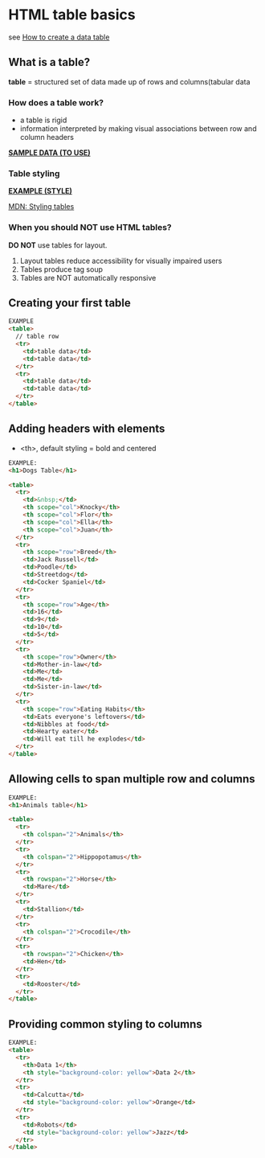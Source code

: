 # HTML table basics

see [How to create a data table](https://developer.mozilla.org/en-US/docs/Learn/HTML/Tables/Basics)

## What is a table?

**table** = structured set of data made up of rows and columns(tabular data

### How does a table work?

- a table is rigid
- information interpreted by making visual associations between row and column headers

**[SAMPLE DATA (TO USE)](https://nssdc.gsfc.nasa.gov/planetary/factsheet/)**

### Table styling

**[EXAMPLE (STYLE)](https://mdn.github.io/learning-area/html/tables/assessment-finished/planets-data.html)**

[MDN: Styling tables](https://developer.mozilla.org/en-US/docs/Learn/CSS/Styling_boxes/Styling_tables)

### When you should NOT use HTML tables?

**DO NOT** use tables for layout.

1. Layout tables reduce accessibility for visually impaired users
2. Tables produce tag soup
3. Tables are NOT automatically responsive

## Creating your first table

```html
EXAMPLE
<table>
  // table row
  <tr>
    <td>table data</td>
    <td>table data</td>
  </tr>
  <tr>
    <td>table data</td>
    <td>table data</td>
  </tr>
</table>
```

## Adding headers with <th> elements

- &lt;th&gt;, default styling = bold and centered

```html
EXAMPLE:
<h1>Dogs Table</h1>

<table>
  <tr>
    <td>&nbsp;</td>
    <th scope="col">Knocky</th>
    <th scope="col">Flor</th>
    <th scope="col">Ella</th>
    <th scope="col">Juan</th>
  </tr>
  <tr>
    <th scope="row">Breed</th>
    <td>Jack Russell</td>
    <td>Poodle</td>
    <td>Streetdog</td>
    <td>Cocker Spaniel</td>
  </tr>
  <tr>
    <th scope="row">Age</th>
    <td>16</td>
    <td>9</td>
    <td>10</td>
    <td>5</td>
  </tr>
  <tr>
    <th scope="row">Owner</th>
    <td>Mother-in-law</td>
    <td>Me</td>
    <td>Me</td>
    <td>Sister-in-law</td>
  </tr>
  <tr>
    <th scope="row">Eating Habits</th>
    <td>Eats everyone's leftovers</td>
    <td>Nibbles at food</td>
    <td>Hearty eater</td>
    <td>Will eat till he explodes</td>
  </tr>
</table>
```

## Allowing cells to span multiple row and columns

```html
EXAMPLE:
<h1>Animals table</h1>

<table>
  <tr>
    <th colspan="2">Animals</th>
  </tr>
  <tr>
    <th colspan="2">Hippopotamus</th>
  </tr>
  <tr>
    <th rowspan="2">Horse</th>
    <td>Mare</td>
  </tr>
  <tr>
    <td>Stallion</td>
  </tr>
  <tr>
    <th colspan="2">Crocodile</th>
  </tr>
  <tr>
    <th rowspan="2">Chicken</th>
    <td>Hen</td>
  </tr>
  <tr>
    <td>Rooster</td>
  </tr>
</table>
```

## Providing common styling to columns

```html
EXAMPLE:
<table>
  <tr>
    <th>Data 1</th>
    <th style="background-color: yellow">Data 2</th>
  </tr>
  <tr>
    <td>Calcutta</td>
    <td style="background-color: yellow">Orange</td>
  </tr>
  <tr>
    <td>Robots</td>
    <td style="background-color: yellow">Jazz</td>
  </tr>
</table>
```